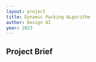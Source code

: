 ```yaml
---
layout: project
title: Dynamic Packing ALgorithm
author: Design AI
year: 2023
---
```


## Project Brief
